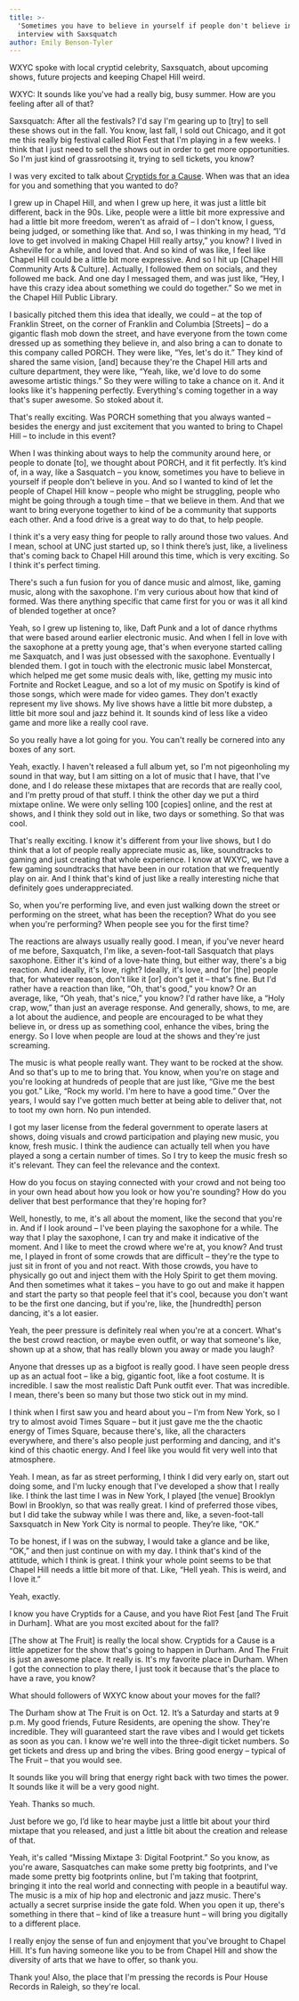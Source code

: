 ```yaml
---
title: >-
  'Sometimes you have to believe in yourself if people don't believe in you': an
  interview with Saxsquatch
author: Emily Benson-Tyler
---
```


WXYC spoke with local cryptid celebrity, Saxsquatch, about upcoming shows, future projects and keeping Chapel Hill weird.

WXYC: It sounds like you've had a really big, busy summer. How are you feeling after all of that?

Saxsquatch: After all the festivals? I'd say I'm gearing up to \[try] to sell these shows out in the fall. You know, last fall, I sold out Chicago, and it got me this really big festival called Riot Fest that I'm playing in a few weeks. I think that I just need to sell the shows out in order to get more opportunities. So I'm just kind of grassrootsing it, trying to sell tickets, you know?

I was very excited to talk about [Cryptids for a Cause](https://www.chapelhillarts.org/calendar/saxsquatch-presents-cryptids-with-a-cause/). When was that an idea for you and something that you wanted to do?

I grew up in Chapel Hill, and when I grew up here, it was just a little bit different, back in the 90s. Like, people were a little bit more expressive and had a little bit more freedom, weren't as afraid of – I don't know, I guess, being judged, or something like that. And so, I was thinking in my head, “I'd love to get involved in making Chapel Hill really artsy,” you know? I lived in Asheville for a while, and loved that. And so kind of was like, I feel like Chapel Hill could be a little bit more expressive. And so I hit up \[Chapel Hill Community Arts & Culture]. Actually, I followed them on socials, and they followed me back. And one day I messaged them, and was just like, “Hey, I have this crazy idea about something we could do together.” So we met in the Chapel Hill Public Library. 

I basically pitched them this idea that ideally, we could – at the top of Franklin Street, on the corner of Franklin and Columbia \[Streets] – do a gigantic flash mob down the street, and have everyone from the town come dressed up as something they believe in, and also bring a can to donate to this company called PORCH. They were like, “Yes, let's do it.” They kind of shared the same vision, \[and] because they're the Chapel Hill arts and culture department, they were like, “Yeah, like, we'd love to do some awesome artistic things.” So they were willing to take a chance on it. And it looks like it's happening perfectly. Everything's coming together in a way that's super awesome. So stoked about it.

That's really exciting. Was PORCH something that you always wanted – besides the energy and just excitement that you wanted to bring to Chapel Hill – to include in this event? 

When I was thinking about ways to help the community around here, or people to donate \[to], we thought about PORCH, and it fit perfectly. It’s kind of, in a way, like a Sasquatch – you know, sometimes you have to believe in yourself if people don't believe in you. And so I wanted to kind of let the people of Chapel Hill know – people who might be struggling, people who might be going through a tough time – that we believe in them. And that we want to bring everyone together to kind of be a community that supports each other. And a food drive is a great way to do that, to help people.

I think it's a very easy thing for people to rally around those two values. And I mean, school at UNC just started up, so I think there’s just, like, a liveliness that's coming back to Chapel Hill around this time, which is very exciting. So I think it's perfect timing.

There's such a fun fusion for you of dance music and almost, like, gaming music, along with the saxophone. I'm very curious about how that kind of formed. Was there anything specific that came first for you or was it all kind of blended together at once?

Yeah, so I grew up listening to, like, Daft Punk and a lot of dance rhythms that were based around earlier electronic music. And when I fell in love with the saxophone at a pretty young age, that's when everyone started calling me Saxquatch, and I was just obsessed with the saxophone. Eventually I blended them. I got in touch with the electronic music label Monstercat, which helped me get some music deals with, like, getting my music into Fortnite and Rocket League, and so a lot of my music on Spotify is kind of those songs, which were made for video games. They don't exactly represent my live shows. My live shows have a little bit more dubstep, a little bit more soul and jazz behind it. It sounds kind of less like a video game and more like a really cool rave.

So you really have a lot going for you. You can't really be cornered into any boxes of any sort.

Yeah, exactly. I haven't released a full album yet, so I'm not pigeonholing my sound in that way, but I am sitting on a lot of music that I have, that I've done, and I do release these mixtapes that are records that are really cool, and I'm pretty proud of that stuff. I think the other day we put a third mixtape online. We were only selling 100 \[copies] online, and the rest at shows, and I think they sold out in like, two days or something. So that was cool.

That's really exciting. I know it's different from your live shows, but I do think that a lot of people really appreciate music as, like, soundtracks to gaming and just creating that whole experience. I know at WXYC, we have a few gaming soundtracks that have been in our rotation that we frequently play on air. And I think that's kind of just like a really interesting niche that definitely goes underappreciated. 

So, when you're performing live, and even just walking down the street or performing on the street, what has been the reception? What do you see when you're performing? When people see you for the first time?

The reactions are always usually really good. I mean, if you've never heard of me before, Saxquatch, I'm like, a seven-foot-tall Sasquatch that plays saxophone. Either it's kind of a love-hate thing, but either way, there's a big reaction. And ideally, it's love, right? Ideally, it's love, and for \[the] people that, for whatever reason, don't like it \[or] don't get it – that's fine. But I'd rather have a reaction than like, “Oh, that's good,” you know? Or an average, like, “Oh yeah, that's nice,” you know? I'd rather have like, a “Holy crap, wow,” than just an average response. And generally, shows, to me, are a lot about the audience, and people are encouraged to be what they believe in, or dress up as something cool, enhance the vibes, bring the energy. So I love when people are loud at the shows and they're just screaming. 

The music is what people really want. They want to be rocked at the show. And so that's up to me to bring that. You know, when you're on stage and you're looking at hundreds of people that are just like, “Give me the best you got.” Like, “Rock my world. I'm here to have a good time.” Over the years, I would say I've gotten much better at being able to deliver that, not to toot my own horn. No pun intended. 

I got my laser license from the federal government to operate lasers at shows, doing visuals and crowd participation and playing new music, you know, fresh music. I think the audience can actually tell when you have played a song a certain number of times. So I try to keep the music fresh so it's relevant. They can feel the relevance and the context.

How do you focus on staying connected with your crowd and not being too in your own head about how you look or how you're sounding? How do you deliver that best performance that they're hoping for?

Well, honestly, to me, it's all about the moment, like the second that you're in. And if I look around – I've been playing the saxophone for a while. The way that I play the saxophone, I can try and make it indicative of the moment. And I like to meet the crowd where we're at, you know? And trust me, I played in front of some crowds that are difficult – they're the type to just sit in front of you and not react. With those crowds, you have to physically go out and inject them with the Holy Spirit to get them moving. And then sometimes what it takes – you have to go out and make it happen and start the party so that people feel that it's cool, because you don't want to be the first one dancing, but if you're, like, the \[hundredth] person dancing, it's a lot easier.

Yeah, the peer pressure is definitely real when you're at a concert. What's the best crowd reaction, or maybe even outfit, or way that someone's like, shown up at a show, that has really blown you away or made you laugh?

Anyone that dresses up as a bigfoot is really good. I have seen people dress up as an actual foot – like a big, gigantic foot, like a foot costume. It is incredible. I saw the most realistic Daft Punk outfit ever. That was incredible. I mean, there's been so many but those two stick out in my mind. 

I think when I first saw you and heard about you – I'm from New York, so I try to almost avoid Times Square – but it just gave me the the chaotic energy of Times Square, because there's, like, all the characters everywhere, and there's also people just performing and dancing, and it's kind of this chaotic energy. And I feel like you would fit very well into that atmosphere.

Yeah. I mean, as far as street performing, I think I did very early on, start out doing some, and I'm lucky enough that I've developed a show that I really like. I think the last time I was in New York, I played \[the venue] Brooklyn Bowl in Brooklyn, so that was really great. I kind of preferred those vibes, but I did take the subway while I was there and, like, a seven-foot-tall Saxsquatch in New York City is normal to people. They’re like, “OK.”

To be honest, if I was on the subway, I would take a glance and be like, “OK,” and then just continue on with my day. I think that's kind of the attitude, which I think is great. I think your whole point seems to be that Chapel Hill needs a little bit more of that. Like, “Hell yeah. This is weird, and I love it.”

Yeah, exactly.

I know you have Cryptids for a Cause, and you have Riot Fest \[and The Fruit in Durham]. What are you most excited about for the fall? 

\[The show at The Fruit] is really the local show. Cryptids for a Cause is a little appetizer for the show that's going to happen in Durham. And The Fruit is just an awesome place. It really is. It's my favorite place in Durham. When I got the connection to play there, I just took it because that's the place to have a rave, you know?

What should followers of WXYC know about your moves for the fall?

The Durham show at The Fruit is on Oct. 12. It’s a Saturday and starts at 9 p.m. My good friends, Future Residents, are opening the show. They're incredible. They will guaranteed start the rave vibes and I would get tickets as soon as you can. I know we're well into the three-digit ticket numbers. So get tickets and dress up and bring the vibes. Bring good energy – typical of The Fruit – that you would see.

It sounds like you will bring that energy right back with two times the power. It sounds like it will be a very good night.

Yeah. Thanks so much.

Just before we go, I’d like to hear maybe just a little bit about your third mixtape that you released, and just a little bit about the creation and release of that.

Yeah, it's called “Missing Mixtape 3: Digital Footprint.” So you know, as you're aware, Sasquatches can make some pretty big footprints, and I've made some pretty big footprints online, but I'm taking that footprint, bringing it into the real world and connecting with people in a beautiful way. The music is a mix of hip hop and electronic and jazz music. There's actually a secret surprise inside the gate fold. When you open it up, there's something in there that – kind of like a treasure hunt – will bring you digitally to a different place.

I really enjoy the sense of fun and enjoyment that you've brought to Chapel Hill. It's fun having someone like you to be from Chapel Hill and show the diversity of arts that we have to offer, so thank you.

Thank you! Also, the place that I'm pressing the records is Pour House Records in Raleigh, so they're local.
